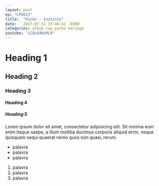 ```yaml
---
layout: post
ep: "CPD013"
title:  "Packe - Instinto"
date:   2017-07-11 17:46:41 -0300
categories: album rap packe maringa
youtube: "iCQud4WuML0"
---
```


# Heading 1

## Heading 2

### Heading 3

#### Heading 4

##### Heading 5

Lorem ipsum dolor sit amet, consectetur adipisicing elit. Sit minima eum enim itaque saepe, a illum mollitia ducimus corporis aliquid error, neque quisquam sequi quaerat nemo quos non quasi, rerum.

- palavra
- palavra
- palavra

1. palavra
1. palavra
1. palavra
